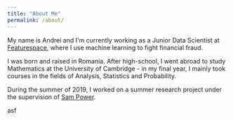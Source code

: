 ```yaml
---
title: "About Me"
permalink: /about/
---
```

  
My name is Andrei and I'm currently working as a Junior Data Scientist at [Featurespace][fs_link], 
where I use machine learning to fight financial fraud.
  
I was born and raised in Romania.
After high-school, I went abroad to study Mathematics at the University of Cambridge - in 
my final year, I mainly took courses in the fields of Analysis, Statistics and Probability.

During the summer of 2019, I worked on a summer research project under the supervision of [Sam Power][sam_power_link].

asf
 


[fs_link]: https://github.com/avnenciu/avnenciu.github.io.git
[sam_power_link]: https://www.dpmms.cam.ac.uk/~sp825/